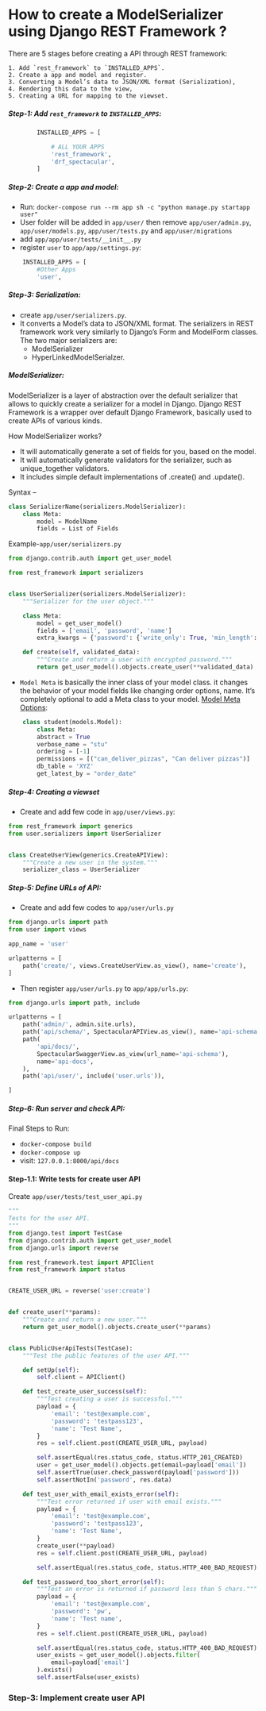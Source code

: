 # How to create a ModelSerializer using Django REST Framework ?

There are 5 stages before creating a API through REST framework:

    1. Add `rest_framework` to `INSTALLED_APPS`.
    2. Create a app and model and register.
    3. Converting a Model’s data to JSON/XML format (Serialization),
    4. Rendering this data to the view,
    5. Creating a URL for mapping to the viewset.

##### Step-1: Add `rest_framework` to `INSTALLED_APPS`:

```python
        INSTALLED_APPS = [

            # ALL YOUR APPS
            'rest_framework',
            'drf_spectacular',
        ]
```

##### Step-2: Create a app and model:

- Run: `docker-compose run --rm app sh -c "python manage.py startapp user"`
- User folder will be added in `app/user/` then remove `app/user/admin.py`, `app/user/models.py`, `app/user/tests.py` and `app/user/migrations`
- add `app/app/user/tests/__init__.py`
- register `user` to `app/app/settings.py`:

```python
    INSTALLED_APPS = [
        #Other Apps
        'user',
```

##### Step-3: Serialization:

- create `app/user/serializers.py`.
- It converts a Model’s data to JSON/XML format.
  The serializers in REST framework work very similarly to Django’s Form and ModelForm classes. The two major serializers are:
  - ModelSerializer
  - HyperLinkedModelSerialzer.

##### ModelSerializer:

ModelSerializer is a layer of abstraction over the default serializer that allows to quickly create a serializer for a model in Django. Django REST Framework is a wrapper over default Django Framework, basically used to create APIs of various kinds.

How ModelSerializer works?

- It will automatically generate a set of fields for you, based on the model.
- It will automatically generate validators for the serializer, such as unique_together validators.
- It includes simple default implementations of .create() and .update().

Syntax –

```python
class SerializerName(serializers.ModelSerializer):
    class Meta:
        model = ModelName
        fields = List of Fields
```

Example-`app/user/serializers.py`

```python
from django.contrib.auth import get_user_model

from rest_framework import serializers


class UserSerializer(serializers.ModelSerializer):
    """Serializer for the user object."""

    class Meta:
        model = get_user_model()
        fields = ['email', 'password', 'name']
        extra_kwargs = {'password': {'write_only': True, 'min_length': 5}}

    def create(self, validated_data):
        """Create and return a user with encrypted password."""
        return get_user_model().objects.create_user(**validated_data)

```

- `Model Meta` is basically the inner class of your model class. it changes the behavior of your model fields like changing order options, name. It’s completely optional to add a Meta class to your model.
  [Model Meta Options](https://docs.djangoproject.com/en/4.2/ref/models/options/):

```python
    class student(models.Model):
        class Meta:
        abstract = True
        verbose_name = "stu"
        ordering = [-1]
        permissions = [("can_deliver_pizzas", "Can deliver pizzas")]
        db_table = 'XYZ'
        get_latest_by = "order_date"
```

##### Step-4: Creating a viewset

- Create and add few code in `app/user/views.py`:

```python
from rest_framework import generics
from user.serializers import UserSerializer


class CreateUserView(generics.CreateAPIView):
    """Create a new user in the system."""
    serializer_class = UserSerializer
```

##### Step-5: Define URLs of API:

- Create and add few codes to `app/user/urls.py`

```python
from django.urls import path
from user import views

app_name = 'user'

urlpatterns = [
    path('create/', views.CreateUserView.as_view(), name='create'),
]
```

- Then register `app/user/urls.py` to `app/app/urls.py`:

```python
from django.urls import path, include

urlpatterns = [
    path('admin/', admin.site.urls),
    path('api/schema/', SpectacularAPIView.as_view(), name='api-schema'),
    path(
        'api/docs/',
        SpectacularSwaggerView.as_view(url_name='api-schema'),
        name='api-docs',
    ),
    path('api/user/', include('user.urls')),

]
```

##### Step-6: Run server and check API:
Final Steps to Run:

- `docker-compose build`
- `docker-compose up`
- visit: `127.0.0.1:8000/api/docs`



#### Step-1.1: Write tests for create user API

Create `app/user/tests/test_user_api.py`

```python
"""
Tests for the user API.
"""
from django.test import TestCase
from django.contrib.auth import get_user_model
from django.urls import reverse

from rest_framework.test import APIClient
from rest_framework import status


CREATE_USER_URL = reverse('user:create')


def create_user(**params):
    """Create and return a new user."""
    return get_user_model().objects.create_user(**params)


class PublicUserApiTests(TestCase):
    """Test the public features of the user API."""

    def setUp(self):
        self.client = APIClient()

    def test_create_user_success(self):
        """Test creating a user is successful."""
        payload = {
            'email': 'test@example.com',
            'password': 'testpass123',
            'name': 'Test Name',
        }
        res = self.client.post(CREATE_USER_URL, payload)

        self.assertEqual(res.status_code, status.HTTP_201_CREATED)
        user = get_user_model().objects.get(email=payload['email'])
        self.assertTrue(user.check_password(payload['password']))
        self.assertNotIn('password', res.data)

    def test_user_with_email_exists_error(self):
        """Test error returned if user with email exists."""
        payload = {
            'email': 'test@example.com',
            'password': 'testpass123',
            'name': 'Test Name',
        }
        create_user(**payload)
        res = self.client.post(CREATE_USER_URL, payload)

        self.assertEqual(res.status_code, status.HTTP_400_BAD_REQUEST)

    def test_password_too_short_error(self):
        """Test an error is returned if password less than 5 chars."""
        payload = {
            'email': 'test@example.com',
            'password': 'pw',
            'name': 'Test name',
        }
        res = self.client.post(CREATE_USER_URL, payload)

        self.assertEqual(res.status_code, status.HTTP_400_BAD_REQUEST)
        user_exists = get_user_model().objects.filter(
            email=payload['email']
        ).exists()
        self.assertFalse(user_exists)
```

### Step-3: Implement create user API
